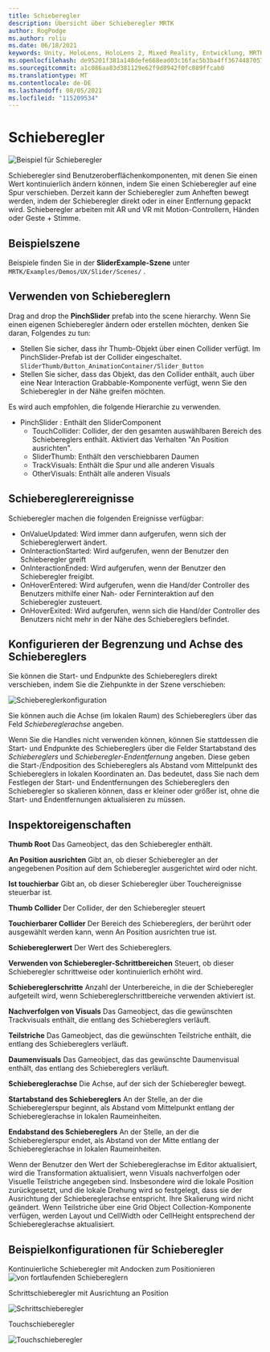 ```yaml
---
title: Schieberegler
description: Übersicht über Schieberegler MRTK
author: RogPodge
ms.author: roliu
ms.date: 06/18/2021
keywords: Unity, HoloLens, HoloLens 2, Mixed Reality, Entwicklung, MRTK, Schieberegler,
ms.openlocfilehash: de95201f381a148defe668ead03c16fac5b3ba4ff3674487057f9227cbe6efba
ms.sourcegitcommit: a1c086aa83d381129e62f9d8942f0fc889ffcab0
ms.translationtype: MT
ms.contentlocale: de-DE
ms.lasthandoff: 08/05/2021
ms.locfileid: "115209534"
---
```

# <a name="sliders"></a>Schieberegler

![Beispiel für Schieberegler](../images/slider/MRTK_UX_Slider_Main.jpg)

Schieberegler sind Benutzeroberflächenkomponenten, mit denen Sie einen Wert kontinuierlich ändern können, indem Sie einen Schieberegler auf eine Spur verschieben. Derzeit kann der Schieberegler zum Anheften bewegt werden, indem der Schieberegler direkt oder in einer Entfernung gepackt wird. Schieberegler arbeiten mit AR und VR mit Motion-Controllern, Händen oder Geste + Stimme.

## <a name="example-scene"></a>Beispielszene

Beispiele finden Sie in der **SliderExample-Szene** unter `MRTK/Examples/Demos/UX/Slider/Scenes/` .

## <a name="how-to-use-sliders"></a>Verwenden von Schiebereglern

Drag and drop the **PinchSlider** prefab into the scene hierarchy. Wenn Sie einen eigenen Schieberegler ändern oder erstellen möchten, denken Sie daran, Folgendes zu tun:

- Stellen Sie sicher, dass ihr Thumb-Objekt über einen Collider verfügt. Im PinchSlider-Prefab ist der Collider eingeschaltet. `SliderThumb/Button_AnimationContainer/Slider_Button`
- Stellen Sie sicher, dass das Objekt, das den Collider enthält, auch über eine Near Interaction Grabbable-Komponente verfügt, wenn Sie den Schieberegler in der Nähe greifen möchten.

Es wird auch empfohlen, die folgende Hierarchie zu verwenden.

- PinchSlider : Enthält den SliderComponent
  - TouchCollider: Collider, der den gesamten auswählbaren Bereich des Schiebereglers enthält. Aktiviert das Verhalten "An Position ausrichten".
  - SliderThumb: Enthält den verschiebbaren Daumen
  - TrackVisuals: Enthält die Spur und alle anderen Visuals
  - OtherVisuals: Enthält alle anderen Visuals

## <a name="slider-events"></a>Schiebereglerereignisse

Schieberegler machen die folgenden Ereignisse verfügbar:

- OnValueUpdated: Wird immer dann aufgerufen, wenn sich der Schiebereglerwert ändert.
- OnInteractionStarted: Wird aufgerufen, wenn der Benutzer den Schieberegler greift
- OnInteractionEnded: Wird aufgerufen, wenn der Benutzer den Schieberegler freigibt.
- OnHoverEntered: Wird aufgerufen, wenn die Hand/der Controller des Benutzers mithilfe einer Nah- oder Ferninteraktion auf den Schieberegler zusteuert.
- OnHoverExited: Wird aufgerufen, wenn sich die Hand/der Controller des Benutzers nicht mehr in der Nähe des Schiebereglers befindet.

## <a name="configuring-slider-bound-and-axis"></a>Konfigurieren der Begrenzung und Achse des Schiebereglers

Sie können die Start- und Endpunkte des Schiebereglers direkt verschieben, indem Sie die Ziehpunkte in der Szene verschieben:

![Schiebereglerkonfiguration](../images/sliders/MRTK_Sliders_Setup.png)

Sie können auch die Achse (im lokalen Raum) des Schiebereglers über das Feld _Schiebereglerachse_ angeben.

Wenn Sie die Handles nicht verwenden können, können Sie stattdessen die Start- und Endpunkte des Schiebereglers über die Felder Startabstand des _Schiebereglers_ und _Schieberegler-Endentfernung_ angeben. Diese geben die Start-/Endposition des Schiebereglers als Abstand vom Mittelpunkt des Schiebereglers in lokalen Koordinaten an. Das bedeutet, dass Sie nach dem Festlegen der Start- und Endentfernungen des Schiebereglers den Schieberegler so skalieren können, dass er kleiner oder größer ist, ohne die Start- und Endentfernungen aktualisieren zu müssen.

## <a name="inspector-properties"></a>Inspektoreigenschaften

**Thumb Root** Das Gameobject, das den Schieberegler enthält.

**An Position ausrichten** Gibt an, ob dieser Schieberegler an der angegebenen Position auf dem Schieberegler ausgerichtet wird oder nicht.

**Ist touchierbar** Gibt an, ob dieser Schieberegler über Touchereignisse steuerbar ist.

**Thumb Collider** Der Collider, der den Schieberegler steuert

**Touchierbarer Collider** Der Bereich des Schiebereglers, der berührt oder ausgewählt werden kann, wenn An Position ausrichten true ist.

**Schiebereglerwert** Der Wert des Schiebereglers.

**Verwenden von Schieberegler-Schrittbereichen** Steuert, ob dieser Schieberegler schrittweise oder kontinuierlich erhöht wird.

**Schiebereglerschritte** Anzahl der Unterbereiche, in die der Schieberegler aufgeteilt wird, wenn Schiebereglerschrittbereiche verwenden aktiviert ist.

**Nachverfolgen von Visuals** Das Gameobject, das die gewünschten Trackvisuals enthält, die entlang des Schiebereglers verläuft.

**Teilstriche** Das Gameobject, das die gewünschten Teilstriche enthält, die entlang des Schiebereglers verläuft.

**Daumenvisuals** Das Gameobject, das das gewünschte Daumenvisual enthält, das entlang des Schiebereglers verläuft.

**Schiebereglerachse** Die Achse, auf der sich der Schieberegler bewegt.

**Startabstand des Schiebereglers** An der Stelle, an der die Schiebereglerspur beginnt, als Abstand vom Mittelpunkt entlang der Schiebereglerachse in lokalen Raumeinheiten.

**Endabstand des Schiebereglers** An der Stelle, an der die Schiebereglerspur endet, als Abstand von der Mitte entlang der Schiebereglerachse in lokalen Raumeinheiten.

Wenn der Benutzer den Wert der Schiebereglerachse im Editor aktualisiert, wird die Transformation aktualisiert, wenn Visuals nachverfolgen oder Visuelle Teilstriche angegeben sind.
Insbesondere wird die lokale Position zurückgesetzt, und die lokale Drehung wird so festgelegt, dass sie der Ausrichtung der Schiebereglerachse entspricht.
Ihre Skalierung wird nicht geändert.
Wenn Teilstriche über eine Grid Object Collection-Komponente verfügen, werden Layout und CellWidth oder CellHeight entsprechend der Schiebereglerachse aktualisiert.

## <a name="example-slider-configurations"></a>Beispielkonfigurationen für Schieberegler

Kontinuierliche Schieberegler mit Andocken zum Positionieren ![ von fortlaufenden Schiebereglern](https://user-images.githubusercontent.com/39840334/122488212-d410a400-cf91-11eb-8d31-fc7584ddc465.gif)

Schrittschieberegler mit Ausrichtung an Position

![Schrittschieberegler](https://user-images.githubusercontent.com/39840334/122488226-dc68df00-cf91-11eb-9459-89655bbb054d.gif)

Touchschieberegler

![Touchschieberegler](https://user-images.githubusercontent.com/39840334/122488221-d8d55800-cf91-11eb-91a1-bb12debe2797.gif)
